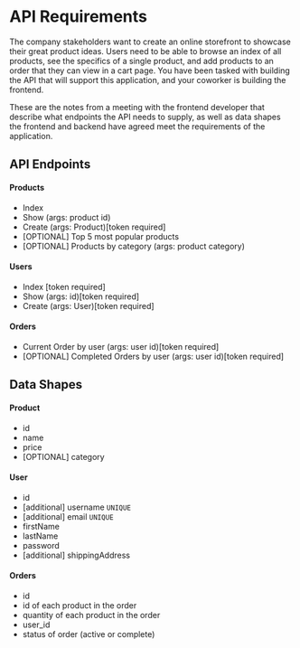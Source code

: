 # API Requirements

The company stakeholders want to create an online storefront to showcase their great product ideas. Users need to be able to browse an index of all products, see the specifics of a single product, and add products to an order that they can view in a cart page. You have been tasked with building the API that will support this application, and your coworker is building the frontend.

These are the notes from a meeting with the frontend developer that describe what endpoints the API needs to supply, as well as data shapes the frontend and backend have agreed meet the requirements of the application.

## API Endpoints

#### Products

- Index
- Show (args: product id)
- Create (args: Product)[token required]
- [OPTIONAL] Top 5 most popular products
- [OPTIONAL] Products by category (args: product category)

#### Users

- Index [token required]
- Show (args: id)[token required]
- Create (args: User)[token required]

#### Orders

- Current Order by user (args: user id)[token required]
- [OPTIONAL] Completed Orders by user (args: user id)[token required]

## Data Shapes

#### Product

- id
- name
- price
- [OPTIONAL] category

#### User

- id
- [additional] username `UNIQUE`
- [additional] email `UNIQUE`
- firstName
- lastName
- password
- [additional] shippingAddress

#### Orders

- id
- id of each product in the order
- quantity of each product in the order
- user_id
- status of order (active or complete)
